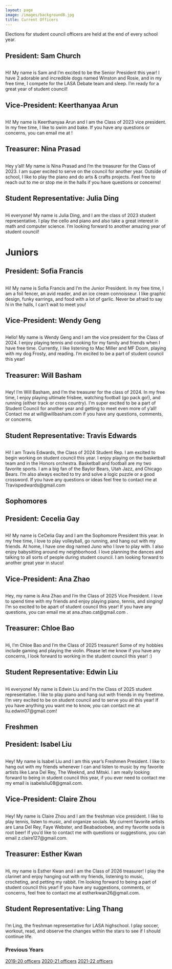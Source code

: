 ```yaml
---
layout: page
image: /images/background8.jpg
title: Current Officers
---
```

Elections for student council officers are held at the end of every school year.
## President: Sam Church
<figure style="width: 400px" class="align-center">
  <img src="{{ '/images/sam church photo.jpg' | absolute_url }}" alt="">
</figure>
Hi! My name is Sam and I’m excited to be the Senior President this year! I have 2 adorable and incredible dogs named Winston and Rosie, and in my free time, I compete for the LASA Debate team and sleep. I’m ready for a great year of student council!

## Vice-President: Keerthanyaa Arun
<figure style="width: 400px" class="align-center">
  <img src="{{ '/images/Keerthanyaa2.png' | absolute_url }}" alt="">
</figure>
Hi! My name is Keerthanyaa Arun and I am the Class of 2023 vice president. In my free time, I like to swim and bake. If you have any questions or concerns, you can email me at <keerthanyaa@gmail.com>!

## Treasurer: Nina Prasad
<figure style="width: 350px" class="align-center">
  <img src="{{ '/images/Nina Prasad.JPG' | absolute_url }}" alt="">
</figure>
Hey y’all! My name is Nina Prasad and I’m the treasurer for the Class of 2023. I am super excited to serve on the council for another year. Outside of school,  I like to play the piano and do arts & crafts projects. Feel free to reach out to me or stop me in the halls if you have questions or concerns!

## Student Representative: Julia Ding
<figure style="width: 400px" class="align-center">
  <img src="{{ '/images/julia2022.jpg' | absolute_url }}" alt="">
</figure>
Hi everyone! My name is Julia Ding, and I am the class of 2023 student representative. I play the cello and piano and also take a great interest in math and computer science. I’m looking forward to another amazing year of student council!

# Juniors
## President: Sofia Francis
<figure style="width: 400px" class="align-center">
  <img src="{{ '/images/sofia_francis - 1.jpeg' | absolute_url }}" alt="">
</figure>
Hi! My name is Sofia Francis and I’m the Junior President. In my free time, I am a foil fencer, an avid reader, and an ice cream connoisseur. I like graphic design, funky earrings, and food with a lot of garlic. Never be afraid to say hi in the halls, I can’t wait to meet you!

## Vice-President: Wendy Geng
<figure style="width: 400px" class="align-center">
  <img src="{{ '/images/wendy.jpeg' | absolute_url }}" alt="">
</figure>
Hello! My name is Wendy Geng and I am the vice president for the Class of 2024. I enjoy playing tennis and cooking for my family and friends when I have free time. Currently, I like listening to Mac Miller and MF Doom, playing with my dog Frosty, and reading. I’m excited to be a part of student council this year!

## Treasurer: Will Basham
<figure style="width: 350px" class="align-center">
  <img src="{{ '/images/will2022.jpeg' | absolute_url }}" alt="">
</figure>
Hey! I’m Will Basham, and I’m the treasurer for the class of 2024. In my free time, I enjoy playing ultimate frisbee, watching football (go pack go!), and running (either track or cross country). I’m super excited to be a part of Student Council for another year and getting to meet even more of y’all! Contact me at will@willbasham.com if you have any questions, comments, or concerns. 

## Student Representative: Travis Edwards
<figure style="width: 400px" class="align-center">
  <img src="{{ '/images/travis2022.png' | absolute_url }}" alt="">
</figure>
Hi! I am Travis Edwards, the Class of 2024 Student Rep. I am excited to begin working on student council this year. I enjoy playing on the basketball team and in the Honors orchestra. Basketball and football are my two favorite sports. I am a big fan of the Baylor Bears, Utah Jazz, and Chicago Bears. I’m also always excited to try and solve a logic puzzle or a good crossword. If you have any questions or ideas feel free to contact me at Travispedwards@gmail.com

## Sophomores
## President: Cecelia Gay
<figure style="width: 400px" class="align-center">
  <img src="{{ '/images/cecelia2022.png' | absolute_url }}" alt="">
</figure>
Hi! My name is CeCelia Gay and I am the Sophomore President this year. In my free time, I love to play volleyball, go running, and hang out with my friends. At home, I have one dog named Juno who I love to play with. I also enjoy babysitting around my neighborhood. I love planning the dances and talking to all sorts of people during student council. I am looking forward to another great year in stuco!

## Vice-President: Ana Zhao
<figure style="width: 400px" class="align-center">
  <img src="{{ '/images/ana2022.jpeg' | absolute_url }}" alt="">
</figure>
Hey, my name is Ana Zhao and I’m the Class of 2025 Vice President. I love to spend time with my friends and enjoy playing piano, tennis, and singing! I’m so excited to be apart of student council this year! If you have any questions, you can email me at ana.zhao.cat@gmail.com .

## Treasurer: Chloe Bao
<figure style="width: 350px" class="align-center">
  <img src="{{ '/images/chloe2022.jpeg' | absolute_url }}" alt="">
</figure>
Hi, I’m Chloe Bao and I’m the Class of 2025 treasurer! Some of my hobbies include gaming and playing the violin. Please let me know if you have any concerns, I look forward to working in the student council this year! :)

## Student Representative: Edwin Liu
<figure style="width: 400px" class="align-center">
  <img src="{{ '/images/Edwin_Liu.jpeg' | absolute_url }}" alt="">
</figure>
Hi everyone! My name is Edwin Liu and I’m the Class of 2025 student representative. I like to play piano and hang out with friends in my freetime. I’m very excited to be on student council and to serve you all this year! If you have anything you want me to know, you can contact me at liu.edwin07@gmail.com!

## Freshmen
## President: Isabel Liu
<figure style="width: 400px" class="align-center">
  <img src="{{ '/images/isabelliu.jpeg' | absolute_url }}" alt="">
</figure>
Hey! My name is Isabel Liu and I am this year’s Freshmen President. I like to hang out with my friends whenever I can and listen to music by my favorite artists like Lana Del Rey, The Weeknd, and Mitski. I am really looking forward to being in student council this year, if you ever need to contact me my email is isabelsliu08@gmail.com.

## Vice-President: Claire Zhou
<figure style="width: 400px" class="align-center">
  <img src="{{ '/images/clairezhou.jpeg' | absolute_url }}" alt="">
</figure>
Hey! My name is Claire Zhou and I am the freshman vice president. I like to play tennis, listen to music, and organize socials. My current favorite artists are Lana Del Rey, Faye Webster, and Beabadoobee, and my favorite soda is root beer! If you’d like to contact me with questions or suggestions, you can email z.claire127@gmail.com.

## Treasurer: Esther Kwan
<figure style="width: 350px" class="align-center">
  <img src="{{ '/images/estherkwan.jpeg' | absolute_url }}" alt="">
</figure>
Hi, my name is Esther Kwan and I am the Class of 2026 treasurer! I play the clarinet and enjoy hanging out with my friends, listening to music, crocheting, and petting my rabbit. I’m looking forward to being a part of student council this year! If you have any suggestions, comments, or concerns, feel free to contact me at estherkwan26@gmail.com. 

## Student Representative: Ling Thang
<figure style="width: 400px" class="align-center">
  <img src="{{ '' | absolute_url }}" alt="">
</figure>
I’m Ling, the freshman representative for LASA highschool. I play soccer, workout, read, and observe the changes within the stars to see if I should continue life. 

### Previous Years
[2019-20 officers](https://lasastuco.com/Current-Officers/2019-20-Officers/)
[2020-21 officers](https://lasastuco.com/Current-Officers/2020-21-Officers/)
[2021-22 officers](https://lasastuco.com/Current-Officers/2021-22-Officers/)